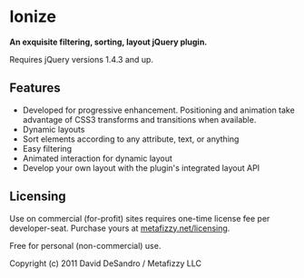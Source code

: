 Ionize
========

**An exquisite filtering, sorting, layout jQuery plugin.**

Requires jQuery versions 1.4.3 and up. 

Features
--------

+ Developed for progressive enhancement. Positioning and animation take advantage of CSS3 transforms and transitions when available.
+ Dynamic layouts
+ Sort elements according to any attribute, text, or anything
+ Easy filtering
+ Animated interaction for dynamic layout
+ Develop your own layout with the plugin's integrated layout API

Licensing
---------

Use on commercial (for-profit) sites requires one-time license fee per developer-seat. Purchase yours at [metafizzy.net/licensing](http://metafizzy.net/licensing).

Free for personal (non-commercial) use.

Copyright (c) 2011 David DeSandro / Metafizzy LLC